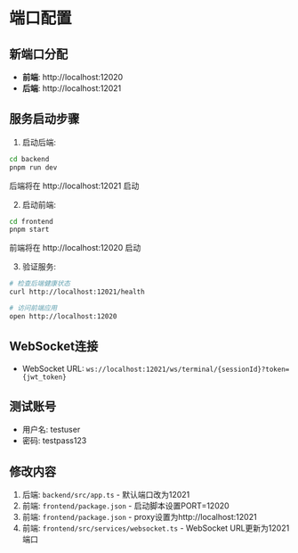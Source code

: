 # 端口配置

## 新端口分配
- **前端**: http://localhost:12020
- **后端**: http://localhost:12021

## 服务启动步骤

1. 启动后端:
```bash
cd backend
pnpm run dev
```
后端将在 http://localhost:12021 启动

2. 启动前端:
```bash
cd frontend  
pnpm start
```
前端将在 http://localhost:12020 启动

3. 验证服务:
```bash
# 检查后端健康状态
curl http://localhost:12021/health

# 访问前端应用
open http://localhost:12020
```

## WebSocket连接
- WebSocket URL: `ws://localhost:12021/ws/terminal/{sessionId}?token={jwt_token}`

## 测试账号
- 用户名: testuser
- 密码: testpass123

## 修改内容
1. 后端: `backend/src/app.ts` - 默认端口改为12021
2. 前端: `frontend/package.json` - 启动脚本设置PORT=12020  
3. 前端: `frontend/package.json` - proxy设置为http://localhost:12021
4. 前端: `frontend/src/services/websocket.ts` - WebSocket URL更新为12021端口
